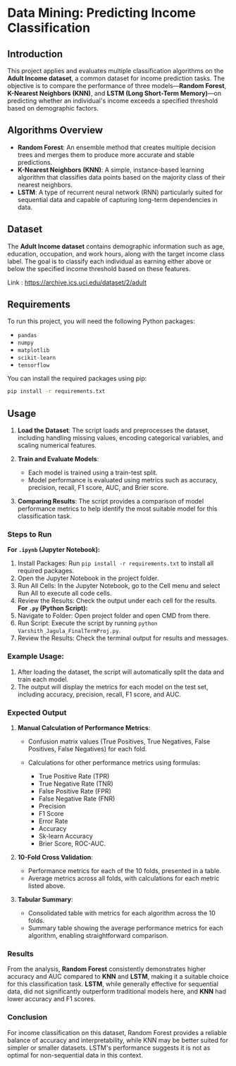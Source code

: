 # Data Mining: Predicting Income Classification

## Introduction

This project applies and evaluates multiple classification algorithms on the **Adult Income dataset**, a common dataset for income prediction tasks. The objective is to compare the performance of three models—**Random Forest**, **K-Nearest Neighbors (KNN)**, and **LSTM (Long Short-Term Memory)**—on predicting whether an individual's income exceeds a specified threshold based on demographic factors.

## Algorithms Overview

- **Random Forest**: An ensemble method that creates multiple decision trees and merges them to produce more accurate and stable predictions.
- **K-Nearest Neighbors (KNN)**: A simple, instance-based learning algorithm that classifies data points based on the majority class of their nearest neighbors.
- **LSTM**: A type of recurrent neural network (RNN) particularly suited for sequential data and capable of capturing long-term dependencies in data.

## Dataset

The **Adult Income dataset** contains demographic information such as age, education, occupation, and work hours, along with the target income class label. The goal is to classify each individual as earning either above or below the specified income threshold based on these features.

Link : https://archive.ics.uci.edu/dataset/2/adult

## Requirements

To run this project, you will need the following Python packages:

- `pandas`
- `numpy`
- `matplotlib`
- `scikit-learn`
- `tensorflow`

You can install the required packages using pip:

```bash
pip install -r requirements.txt
```

## Usage

1. **Load the Dataset**: The script loads and preprocesses the dataset, including handling missing values, encoding categorical variables, and scaling numerical features.
   
2. **Train and Evaluate Models**:
   - Each model is trained using a train-test split.
   - Model performance is evaluated using metrics such as accuracy, precision, recall, F1 score, AUC, and Brier score.

3. **Comparing Results**: The script provides a comparison of model performance metrics to help identify the most suitable model for this classification task.

### Steps to Run
**For `.ipynb` (Jupyter Notebook):** 
1. Install Packages: Run `pip install -r requirements.txt` to install all required packages.  
2. Open the Jupyter Notebook in the project folder.
4. Run All Cells: In the Jupyter Notebook, go to the Cell menu and select Run All to execute all code cells.  
5. Review the Results: Check the output under each cell for the results.  
**For `.py` (Python Script):**
1. Navigate to Folder: Open project folder and open CMD from there. 
2. Run Script: Execute the script by running `python Varshith_Jagula_FinalTermProj.py`.  
3. Review the Results: Check the terminal output for results and messages.

### Example Usage:

1. After loading the dataset, the script will automatically split the data and train each model.
2. The output will display the metrics for each model on the test set, including accuracy, precision, recall, F1 score, and AUC.


### Expected Output

1. **Manual Calculation of Performance Metrics**:
   - Confusion matrix values (True Positives, True Negatives, False Positives, False Negatives) for each fold.
     
   - Calculations for other performance metrics using formulas:
     - True Positive Rate (TPR)
     - True Negative Rate (TNR)
     - False Positive Rate (FPR)
     - False Negative Rate (FNR)
     - Precision
     - F1 Score
     - Error Rate
     - Accuracy
     - Sk-learn Accuracy
     - Brier Score, ROC-AUC.

2. **10-Fold Cross Validation**:
   - Performance metrics for each of the 10 folds, presented in a table.
   - Average metrics across all folds, with calculations for each metric listed above.

3. **Tabular Summary**:
   - Consolidated table with metrics for each algorithm across the 10 folds.
   - Summary table showing the average performance metrics for each algorithm, enabling straightforward comparison.


### Results

From the analysis, **Random Forest** consistently demonstrates higher accuracy and AUC compared to **KNN** and **LSTM**, making it a suitable choice for this classification task. **LSTM**, while generally effective for sequential data, did not significantly outperform traditional models here, and **KNN** had lower accuracy and F1 scores.

### Conclusion

For income classification on this dataset, Random Forest provides a reliable balance of accuracy and interpretability, while KNN may be better suited for simpler or smaller datasets. LSTM's performance suggests it is not as optimal for non-sequential data in this context.
